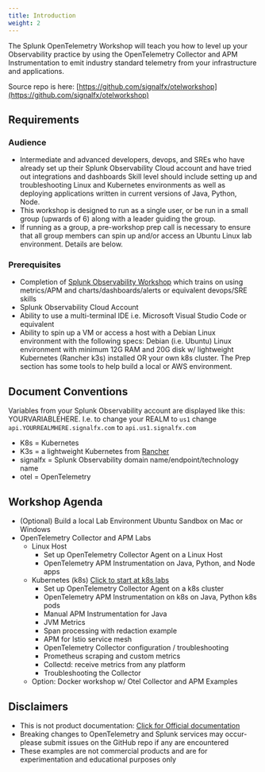 ```yaml
---
title: Introduction
weight: 2
---
```


The Splunk OpenTelemetry Workshop will teach you how to level up your Observability practice by using the OpenTelemetry Collector and APM Instrumentation to emit industry standard telemetry from your infrastructure and applications.

Source repo is here: [https://github.com/signalfx/otelworkshop](https://github.com/signalfx/otelworkshop)

## Requirements

### Audience

- Intermediate and advanced developers, devops, and SREs who have already set up their Splunk Observability Cloud account and have tried out integrations and dashboards Skill level should include setting up and troubleshooting Linux and Kubernetes environments as well as deploying applications written in current versions of Java, Python, Node.
- This workshop is designed to run as a single user, or be run in a small group (upwards of 6) along with a leader guiding the group.
- If running as a group, a pre-workshop prep call is necessary to ensure that all group members can spin up and/or access an Ubuntu Linux lab environment. Details are below.

### Prerequisites

- Completion of [Splunk Observability Workshop](https://signalfx.github.io/observability-workshop/latest/) which trains on using metrics/APM and charts/dashboards/alerts or equivalent devops/SRE skills
- Splunk Observability Cloud Account
- Ability to use a multi-terminal IDE i.e. Microsoft Visual Studio Code or equivalent
- Ability to spin up a VM or access a host with a Debian Linux environment with the following specs: Debian (i.e. Ubuntu) Linux environment with minimum 12G RAM and 20G disk w/ lightweight Kubernetes (Rancher k3s) installed OR your own k8s cluster. The Prep section has some tools to help build a local or AWS environment.

## Document Conventions

Variables from your Splunk Observability account are displayed like this: YOURVARIABLEHERE.
I.e. to change your REALM to `us1` change `api.YOURREALMHERE.signalfx.com` to `api.us1.signalfx.com`  

- K8s = Kubernetes
- K3s = a lightweight Kubernetes from [Rancher](https://www.k3s.io)
- signalfx = Splunk Observability domain name/endpoint/technology name
- otel = OpenTelemetry

## Workshop Agenda

- (Optional) Build a local Lab Environment Ubuntu Sandbox on Mac or Windows
- OpenTelemetry Collector and APM Labs
  - Linux Host
    - Set up OpenTelemetry Collector Agent on a Linux Host
    - OpenTelemetry APM Instrumentation on Java, Python, and Node apps
  - Kubernetes (k8s) [Click to start at k8s labs](../apm/k8s)
    - Set up OpenTelemetry Collector Agent on a k8s cluster
    - OpenTelemetry APM Instrumentation on k8s on Java, Python k8s pods
    - Manual APM Instrumentation for Java
    - JVM Metrics
    - Span processing with redaction example
    - APM for Istio service mesh
    - OpenTelemetry Collector configuration / troubleshooting
    - Prometheus scraping and custom metrics
    - Collectd: receive metrics from any platform
    - Troubleshooting the Collector
  - Option: Docker workshop w/ Otel Collector and APM Examples

## Disclaimers

- This is not product documentation: [Click for Official documentation](https://docs.splunk.com/Observability)
- Breaking changes to OpenTelemetry and Splunk services may occur- please submit issues on the GitHub repo if any are encountered
- These examples are not commercial products and are for experimentation and educational purposes only